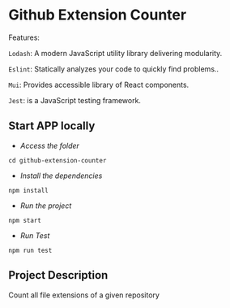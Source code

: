 # Github Extension Counter

Features:

`Lodash`: A modern JavaScript utility library delivering modularity.

`Eslint`: Statically analyzes your code to quickly find problems..

`Mui`: Provides accessible library of React components.

`Jest`: is a JavaScript testing framework.


## Start APP locally

- _Access the folder_

```
cd github-extension-counter

```

- _Install the dependencies_

```
npm install
```

- _Run the project_

```
npm start
```

- _Run Test_

```
npm run test
```

## Project Description

Count all file extensions of a given repository
